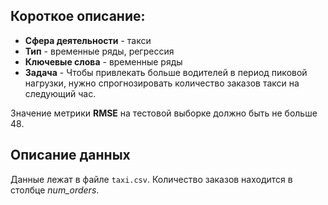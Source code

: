 ## Короткое описание:
* **Сфера деятельности** - такси
* **Тип** - временные ряды, регрессия
* **Ключевые слова** - временные ряды
* **Задача** - Чтобы привлекать больше водителей в период пиковой нагрузки, нужно спрогнозировать количество заказов такси на следующий час. 
 
Значение метрики **RMSE** на тестовой выборке должно быть не больше 48.

## Описание данных
Данные лежат в файле `taxi.csv`. Количество заказов находится в столбце *num_orders*.

